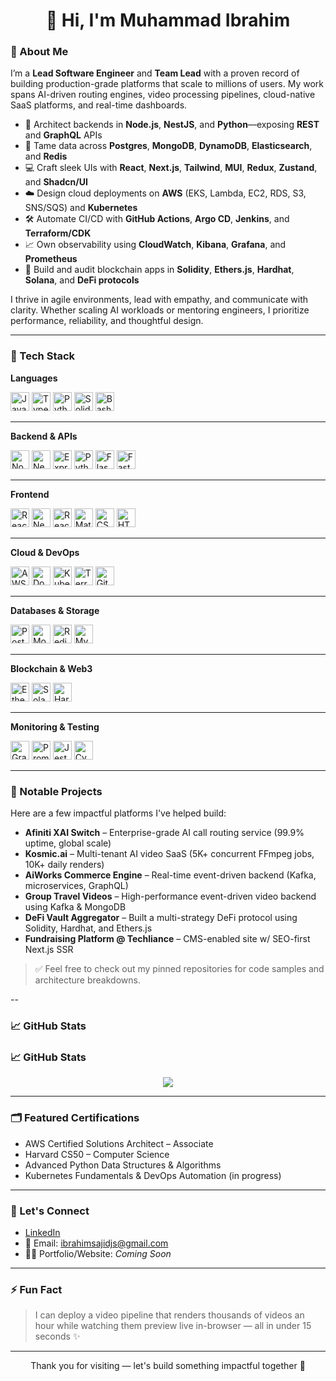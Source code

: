<h1 align="center">👋 Hi, I'm Muhammad Ibrahim</h1>

### 🧠 About Me

I’m a **Lead Software Engineer** and **Team Lead** with a proven record of building production-grade platforms that scale to millions of users. My work spans AI-driven routing engines, video processing pipelines, cloud-native SaaS platforms, and real-time dashboards.

- 🔧 Architect backends in **Node.js**, **NestJS**, and **Python**—exposing **REST** and **GraphQL** APIs  
- 🧬 Tame data across **Postgres**, **MongoDB**, **DynamoDB**, **Elasticsearch**, and **Redis**  
- 💻 Craft sleek UIs with **React**, **Next.js**, **Tailwind**, **MUI**, **Redux**, **Zustand**, and **Shadcn/UI**  
- ☁️ Design cloud deployments on **AWS** (EKS, Lambda, EC2, RDS, S3, SNS/SQS) and **Kubernetes**  
- 🛠 Automate CI/CD with **GitHub Actions**, **Argo CD**, **Jenkins**, and **Terraform/CDK**  
- 📈 Own observability using **CloudWatch**, **Kibana**, **Grafana**, and **Prometheus**  
- 🔗 Build and audit blockchain apps in **Solidity**, **Ethers.js**, **Hardhat**, **Solana**, and **DeFi protocols**

I thrive in agile environments, lead with empathy, and communicate with clarity. Whether scaling AI workloads or mentoring engineers, I prioritize performance, reliability, and thoughtful design.

---

### 🧰 Tech Stack

<!-- Languages -->
**Languages**  
<p>
  <img src="https://cdn.jsdelivr.net/gh/devicons/devicon/icons/javascript/javascript-original.svg" width="30" alt="JavaScript"/>
  <img src="https://cdn.jsdelivr.net/gh/devicons/devicon/icons/typescript/typescript-original.svg" width="30" alt="TypeScript"/>
  <img src="https://cdn.jsdelivr.net/gh/devicons/devicon/icons/python/python-original.svg" width="30" alt="Python"/>
  <img src="https://cdn.jsdelivr.net/gh/devicons/devicon/icons/solidity/solidity-original.svg" width="30" alt="Solidity"/>
  <img src="https://cdn.jsdelivr.net/gh/devicons/devicon/icons/bash/bash-original.svg" width="30" alt="Bash"/>
</p>

---

**Backend & APIs**  
<p>
  <img src="https://cdn.jsdelivr.net/gh/devicons/devicon/icons/nodejs/nodejs-original.svg" width="30" alt="Node.js"/>
<img src="https://nestjs.com/img/logo-small.svg" width="30" alt="NestJS" />
  <img src="https://cdn.jsdelivr.net/gh/devicons/devicon/icons/express/express-original.svg" width="30" alt="Express"/>
  <img src="https://cdn.jsdelivr.net/gh/devicons/devicon/icons/python/python-original.svg" width="30" alt="Python"/>
  <img src="https://cdn.jsdelivr.net/gh/devicons/devicon/icons/flask/flask-original.svg" width="30" alt="Flask"/>
  <img src="https://cdn.jsdelivr.net/gh/devicons/devicon/icons/fastapi/fastapi-original.svg" width="30" alt="FastAPI"/>
</p>

---

**Frontend**  
<p>
  <img src="https://cdn.jsdelivr.net/gh/devicons/devicon/icons/react/react-original.svg" width="30" alt="React"/>
  <img src="https://cdn.jsdelivr.net/gh/devicons/devicon/icons/nextjs/nextjs-original.svg" width="30" alt="Next.js"/>
  <img src="https://cdn.jsdelivr.net/gh/devicons/devicon/icons/react/react-original.svg" width="30" alt="React Native"/>
  <img src="https://cdn.jsdelivr.net/gh/devicons/devicon/icons/materialui/materialui-original.svg" width="30" alt="Material UI"/>
  <img src="https://cdn.jsdelivr.net/gh/devicons/devicon/icons/css3/css3-original.svg" width="30" alt="CSS3"/>
  <img src="https://cdn.jsdelivr.net/gh/devicons/devicon/icons/html5/html5-original.svg" width="30" alt="HTML5"/>
</p>

---

**Cloud & DevOps**  
<p>
<img src="https://img.icons8.com/color/48/000000/amazon-web-services.png" width="30" alt="AWS (alt)" />
  <img src="https://cdn.jsdelivr.net/gh/devicons/devicon/icons/docker/docker-original.svg" width="30" alt="Docker"/>
  <img src="https://cdn.jsdelivr.net/gh/devicons/devicon/icons/kubernetes/kubernetes-plain.svg" width="30" alt="Kubernetes"/>
  <img src="https://cdn.jsdelivr.net/gh/devicons/devicon/icons/terraform/terraform-original.svg" width="30" alt="Terraform"/>
  <img src="https://cdn.jsdelivr.net/gh/devicons/devicon/icons/github/github-original.svg" width="30" alt="GitHub Actions"/>
</p>

---

**Databases & Storage**  
<p>
  <img src="https://cdn.jsdelivr.net/gh/devicons/devicon/icons/postgresql/postgresql-original.svg" width="30" alt="PostgreSQL"/>
  <img src="https://cdn.jsdelivr.net/gh/devicons/devicon/icons/mongodb/mongodb-original.svg" width="30" alt="MongoDB"/>
  <img src="https://cdn.jsdelivr.net/gh/devicons/devicon/icons/redis/redis-original.svg" width="30" alt="Redis"/>
  <img src="https://cdn.jsdelivr.net/gh/devicons/devicon/icons/mysql/mysql-original.svg" width="30" alt="MySQL"/>
</p>

---

**Blockchain & Web3**  
<p>
<img src="https://upload.wikimedia.org/wikipedia/commons/0/05/Ethereum_logo_2014.svg" width="30" height="30" alt="Ethereum" />
<img src="https://upload.wikimedia.org/wikipedia/en/b/b9/Solana_logo.png" width="30"  alt="Solana" />
  <img src="https://cdn.jsdelivr.net/gh/devicons/devicon/icons/hardhat/hardhat-original.svg" width="30" alt="Hardhat"/>
</p>

---

**Monitoring & Testing**  
<p>
  <img src="https://cdn.jsdelivr.net/gh/devicons/devicon/icons/grafana/grafana-original.svg" width="30" alt="Grafana"/>
  <img src="https://cdn.jsdelivr.net/gh/devicons/devicon/icons/prometheus/prometheus-original.svg" width="30" alt="Prometheus"/>
  <img src="https://cdn.jsdelivr.net/gh/devicons/devicon/icons/jest/jest-plain.svg" width="30" alt="Jest"/>
  <img src="https://cdn.jsdelivr.net/gh/devicons/devicon/icons/cypressio/cypressio-original.svg" width="30" alt="Cypress"/>
</p>

---

### 📂 Notable Projects

Here are a few impactful platforms I've helped build:

* **Afiniti XAI Switch** – Enterprise-grade AI call routing service (99.9% uptime, global scale)
* **Kosmic.ai** – Multi-tenant AI video SaaS (5K+ concurrent FFmpeg jobs, 10K+ daily renders)
* **AiWorks Commerce Engine** – Real-time event-driven backend (Kafka, microservices, GraphQL)
* **Group Travel Videos** – High-performance event-driven video backend using Kafka & MongoDB
* **DeFi Vault Aggregator** – Built a multi-strategy DeFi protocol using Solidity, Hardhat, and Ethers.js
* **Fundraising Platform @ Techliance** – CMS-enabled site w/ SEO-first Next.js SSR

> ✅ Feel free to check out my pinned repositories for code samples and architecture breakdowns.

--

### 📈 GitHub Stats

### 📈 GitHub Stats

<p align="center">
  <img src="https://github-readme-stats-git-master-ibrahimsajidjsgmailcoms-projects.vercel.app/api?username=ibrahimjspy&show_icons=true&count_private=true&include_all_commits=true&theme=tokyonight" />
</p>


---

### 🗂 Featured Certifications

* AWS Certified Solutions Architect – Associate
* Harvard CS50 – Computer Science
* Advanced Python Data Structures & Algorithms
* Kubernetes Fundamentals & DevOps Automation (in progress)

---

### 👥 Let's Connect

* [LinkedIn](https://www.linkedin.com/in/muhammad-ibrahim-node/)
* 📧 Email: [ibrahimsajidjs@gmail.com](mailto:ibrahimsajidjs@gmail.com)
* 🧑‍💻 Portfolio/Website: *Coming Soon*

---

### ⚡ Fun Fact

> I can deploy a video pipeline that renders thousands of videos an hour while watching them preview live in-browser — all in under 15 seconds ✨

---

<p align="center">Thank you for visiting — let's build something impactful together 🚀</p>



